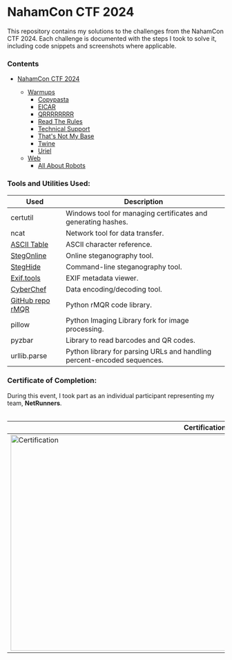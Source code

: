 # NahamCon CTF 2024 

This repository contains my solutions to the challenges from the NahamCon CTF 2024. Each challenge is documented with the steps I took to solve it, including code snippets and screenshots where applicable.

### Contents
- <a href="https://github.com/fabiancruzcs/CTF-Writeups/edit/main/NahamCon-CTF-2024/README.md">NahamCon CTF 2024</a> </br>

  - <a href="https://github.com/fabiancruzcs/CTF-Writeups/tree/main/NahamCon-CTF-2024/Warmups">Warmups</a> </br> 
    - <a href="https://github.com/fabiancruzcs/NahamConCTF2024/blob/main/Warmups/Copypasta.md#copypasta-challenge">Copypasta</a> </br> 
    - <a href="https://github.com/fabiancruzcs/NahamConCTF2024/blob/main/Warmups/EICAR.md#eicar-challenge">EICAR</a> </br> 
    - <a href="https://github.com/fabiancruzcs/NahamConCTF2024/blob/main/Warmups/QRRRRRRRR.md#qrrrrrrrr-challenge">QRRRRRRRR</a> </br>  
    - <a href="https://github.com/fabiancruzcs/NahamConCTF2024/blob/main/Warmups/Read%20the%20Rules.md#read-the-rules-challenge">Read The Rules</a> </br>  
    - <a href="https://github.com/fabiancruzcs/NahamConCTF2024/blob/main/Warmups/Technical%20Support.md#technical-support-challenge">Technical Support</a> </br>  
    - <a href="https://github.com/fabiancruzcs/NahamConCTF2024/blob/main/Warmups/That's%20Not%20My%20Base.md#thats-not-my-base-challenge">That's Not My Base</a> </br>  
    - <a href="https://github.com/fabiancruzcs/NahamConCTF2024/blob/main/Warmups/Twine.md#twine-challenge">Twine</a> </br>  
    - <a href="https://github.com/fabiancruzcs/NahamConCTF2024/blob/main/Warmups/Uriel.md#uriel-challenge">Uriel</a> </br>
  - <a href="https://github.com/fabiancruzcs/NahamConCTF2024/tree/main/Web">Web</a> </br>
    - <a href="https://github.com/fabiancruzcs/NahamConCTF2024/blob/main/Web/All%20About%20Robots.md#all-about-robots-challenge">All About Robots</a> </br>


<h3>Tools and Utilities Used:</h3>

| Used               | Description                                     |
|--------------------|-------------------------------------------------|
| certutil           | Windows tool for managing certificates and generating hashes. |
| ncat               | Network tool for data transfer.                 |
| [ASCII Table](https://www.ascii-code.com)    | ASCII character reference.                       |
| [StegOnline](https://georgeom.net/StegOnline/upload) | Online steganography tool.                       |
| [StegHide](https://sourceforge.net/projects/steghide)  | Command-line steganography tool.                 |
| [Exif.tools](https://exif.tools)            | EXIF metadata viewer.                            |
| [CyberChef](https://gchq.github.io/CyberChef)        | Data encoding/decoding tool.                     |
| [GitHub repo rMQR](https://github.com/OUDON/rmqrcode-python) | Python rMQR code library.                      |
| pillow              | Python Imaging Library fork for image processing.                |  
| pyzbar | Library to read barcodes and QR codes.                  |
| urllib.parse  | Python library for parsing URLs and handling percent-encoded sequences. |


<h3>Certificate of Completion:</h3>
During this event, I took part as an individual participant representing my team, <strong>NetRunners</strong>.  </br>
<br>

  | Certification | 
  |--------------------|
  | <img src="https://imgur.com/1Vq1BUF.png" title="Certification" alt="Certification" width="900" height="500"/> |
</div>
